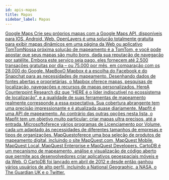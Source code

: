 ```yaml
---
id: apis-mapas
title: Mapas
sidebar_label: Mapas
---
```


<a class="link-block" href="https://developers.google.com/maps/?hl=pt-br" target="_blank">
  <i class="fas fa-link"></i>
  <span>Google Maps </span>Crie seu próprios mapas com a Google Maps API, disponíveis para IOS, Android, Web.
</a>

<a class="link-block" href="https://openlayers.org/" target="_blank">
  <i class="fas fa-link"></i>
  <span>OpenLayers </span> é uma solução totalmente gratuita para exibir mapas dinâmicos em uma página da Web ou aplicativo
</a>

<a class="link-block" href="https://developer.tomtom.com/tomtom-maps-apis-developers" target="_blank">
  <i class="fas fa-link"></i>
  <span>TomTom</span>Nossa próxima solução de mapeamento é a TomTom, e você pode apostar que seus mapas são muito bons, dada sua reputação de navegação por satélite. Embora este serviço seja pago, eles fornecem até 2.500 transações gratuitas por dia – ou 75.000 por mês, em comparação com os 28.000 do Google.
</a>

<a class="link-block" href="https://www.mapbox.com/" target="_blank">
  <i class="fas fa-link"></i>
  <span>MapBox</span>O Mapbox é a escolha do Facebook e do Snapchat para as necessidades de mapeamento. Desenhando dados de fontes abertas e proprietárias, o Mapbox oferece mapas, pesquisas de localização, navegações e recursos de mapas personalizados.
</a>

<a class="link-block" href="https://www.here.com/en/products-services/here-map-content-suite/overview" target="_blank">
  <i class="fas fa-link"></i>
  <span>Here</span>A Counterpoint Research diz que “HERE é o líder indiscutível no ecossistema de localização”, e a qualidade de suas ferramentas de mapeamento realmente corresponde a essa expectativa. Sua cobertura abrangente tem uma precisão impressionante e é atualizada quase diariamente.
</a>

<a class="link-block" href="https://www.mapfit.com/" target="_blank">
  <i class="fas fa-link"></i>
  <span>Mapfit </span> é uma API de mapeamento. Ao contrário das outras opções nesta lista, o Mapfit tem um objetivo muito particular: criar mapas ultra precisos, até a entrada.
</a>

<a class="link-block" href="https://www.microsoft.com/en-us/maps/choose-your-bing-maps-api" target="_blank">
  <i class="fas fa-link"></i>
  <span>Microsoft</span>oferece vários programas de Licenciamento por Volume, cada um adaptado às necessidades de diferentes tamanhos de empresas e tipos de organizações.
</a>

<a class="link-block" href="http://developer.mapquest.com/" target="_blank">
  <i class="fas fa-link"></i>
  <span>MapQuest</span>oferece uma boa seleção de produtos de mapeamento digital, incluindo o site MapQuest.com, MapQuest Mobile, MapQuest Local, MapQuest Enterprise e MapQuest Developers.
</a>

<a class="link-block" href="http://cartodb.com/develop" target="_blank">
  <i class="fas fa-link"></i>
  <span>CartoDB</span> é um mecanismo de mapeamento, análise e visualização de código aberto que permite aos desenvolvedores criar aplicativos geoespaciais móveis e da Web. O CartoDB foi lançado em abril de 2012 e desde então ganhou vários usuários de alto perfil, incluindo a National Geographic, a NASA, o The Guardian UK e o Twitter.
</a>